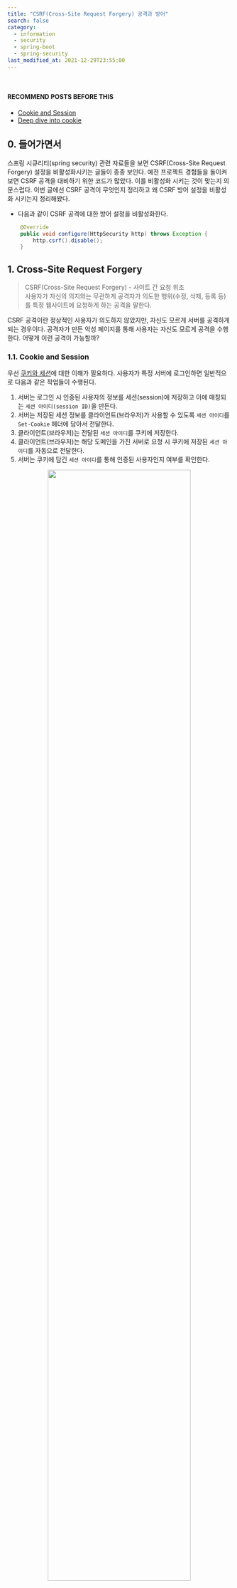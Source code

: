 ```yaml
---
title: "CSRF(Cross-Site Request Forgery) 공격과 방어"
search: false
category:
  - information
  - security
  - spring-boot
  - spring-security
last_modified_at: 2021-12-29T23:55:00
---
```


<br/>

#### RECOMMEND POSTS BEFORE THIS

- [Cookie and Session][cookie-and-session-link]
- [Deep dive into cookie][cookie-attributes-link]

## 0. 들어가면서

스프링 시큐리티(spring security) 관련 자료들을 보면 CSRF(Cross-Site Request Forgery) 설정을 비활성화시키는 글들이 종종 보인다. 예전 프로젝트 경험들을 돌이켜보면 CSRF 공격을 대비하기 위한 코드가 많았다. 이를 비활성화 시키는 것이 맞는지 의문스럽다. 이번 글에선 CSRF 공격이 무엇인지 정리하고 왜 CSRF 방어 설정을 비활성화 시키는지 정리해봤다. 

- 다음과 같이 CSRF 공격에 대한 방어 설정을 비활성화한다. 

```java
    @Override
    public void configure(HttpSecurity http) throws Exception {
        http.csrf().disable();
    }
```

## 1. Cross-Site Request Forgery

> CSRF(Cross-Site Request Forgery) - 사이트 간 요청 위조<br/>
> 사용자가 자신의 의지와는 무관하게 공격자가 의도한 행위(수정, 삭제, 등록 등)를 특정 웹사이트에 요청하게 하는 공격을 말한다. 

CSRF 공격이란 정상적인 사용자가 의도하지 않았지만, 자신도 모르게 서버를 공격하게 되는 경우이다. 공격자가 만든 악성 페이지를 통해 사용자는 자신도 모르게 공격을 수행한다. 어떻게 이런 공격이 가능할까?

### 1.1. Cookie and Session

우선 [쿠키와 세션][cookie-and-session-link]에 대한 이해가 필요하다. 사용자가 특정 서버에 로그인하면 일반적으로 다음과 같은 작업들이 수행된다.

1. 서버는 로그인 시 인증된 사용자의 정보를 세션(session)에 저장하고 이에 매칭되는 `세션 아이디(session ID)`을 만든다.
2. 서버는 저장된 세션 정보를 클라이언트(브라우저)가 사용할 수 있도록 `세션 아이디`를 `Set-Cookie` 헤더에 담아서 전달한다. 
3. 클라이언트(브라우저)는 전달된 `세션 아이디`를 쿠키에 저장한다.
4. 클라이언트(브라우저)는 해당 도메인을 가진 서버로 요청 시 쿠키에 저장된 `세션 아이디`를 자동으로 전달한다.
5. 서버는 쿠키에 담긴 `세션 아이디`를 통해 인증된 사용자인지 여부를 확인한다.

<div align="center">
  <img src="/images/posts/2021/cross-site-reqeust-forgery-01.png" width="80%" class="image__border">
</div>

### 1.2. CSRF Prerequisites and Attack Process

CSRF 공격을 위한 조건과 과정에 대해 알아보자. CSRF 공격을 시도하기 위해선 아래와 같은 몇 가지 조건이 필요하다.

- 사용자가 보안이 취약한 서버로부터 이미 인증을 받은 상태여야 한다.
- 쿠키 기반으로 서버 세션 정보를 획득할 수 있어야 한다. 
- 공격자는 서버를 공격하기 위한 요청 방법에 대해 미리 파악하고 있어야 한다. 

위와 같은 조건이 만족되면 다음과 같은 과정을 통해 CSRF 공격이 수행된다.

1. 사용자는 보안이 취약한 서버에 로그인한다.
  - 서버 세션에는 사용자 정보가 저장된다. 
  - 브라우저 쿠키에는 세션 정보를 조회할 수 있는 세션 키가 저장된다.
2. 공격자는 인증된 브라우저 사용자가 악성 스크립트가 작성된 페이지를 누르도록 유도한다.
  - 악성 스크립트가 작성된 페이지를 클릭하도록 유도하는 방법은 다양하다.
  - 게시판에 악성 스크립트를 게시글로 작성하여 관리자 혹은 다른 사용자들이 게시글을 클릭하도록 유도한다.
  - 메일 등으로 악성 스크립트를 직접 전달하거나 악성 스크립트가 작성된 페이지 링크를 전달한다.
3. 사용자가 악성 페이지 접속한다.
  - 악성 페이지에는 서버를 공격하기 위한 HTTP 요청 스크립트가 있다.
  - 악성 스크립트에 의해 실행된 HTTP 요청시 쿠키에 저장된 세션 키는 브라우저에 의해 자동으로 요청 헤더에 담겨 서버로 전달된다.
4. 사용자가 접속한 악성 페이지에서 사용자 몰래 악의적인 요청을 보낸다.
  - 악의적인 요청에는 사전에 인증된 사용자의 쿠키가 함께 전달된다.
  - 쿠키 SameSite 정책에 따라 다르지만, 크로스 사이트에서 쿠키가 요청에 함께 전달될 수 있다는 취약점을 사용한 것이다.
5. 서버는 쿠키에 담긴 세션 키를 통해 해당 요청이 인증된 사용자로부터 온 것으로 판단하고 처리한다.

<div align="center">
  <img src="/images/posts/2021/cross-site-reqeust-forgery-02.png" width="60%" class="image__border">
</div>

## 2. How to make CSRF attack?

간단한 예제 코드로 CSRF 공격을 재현해보자. 공격자는 취약 서버의 사용자 이름을 변경하는 방법을 파악하고, 악성 스크립트가 작성된 페이지를 사용자가 클릭하도록 유도했다고 가정한다. [예제 레포지토리](https://github.com/Junhyunny/blog-in-action/tree/master/2021-12-29-cross-site-request-forgery)에서 프로젝트 코드를 받을 수 있다.

- backend - 보안이 취약한 서버
  - 도메인 주소는 `localhost`를 사용한다.
  - 포트 번호는 `8081`를 사용한다.
- attacker - 공격자 서버 
  - 도메인 주소는 `127.0.0.1`를 사용한다.
  - 포트 번호는 `8080`를 사용한다.

보안이 취약한 서버에는 다음과 같은 인증 인터셉터(interceptor)가 존재한다. 해당 인증 코드 덕분에 사용자가 로그인하기 전에 악성 페이지에 접근하더라도 사용자 정보를 변경할 수 없다.

- 쿠키 정보를 바탕으로 세션에 저장된 사용자 정보 유무를 확인한다.
- 사용자 정보가 없다면 로그인 페이지로 리다이렉트(redirect)시킨다.

```java
package blog.in.action.handler;

import org.springframework.web.servlet.HandlerInterceptor;

import javax.servlet.http.HttpServletRequest;
import javax.servlet.http.HttpServletResponse;
import javax.servlet.http.HttpSession;

public class AuthenticationInterceptor implements HandlerInterceptor {

    @Override
    public boolean preHandle(HttpServletRequest request, HttpServletResponse response, Object handler) throws Exception {
        HttpSession session = request.getSession(false);
        if (session == null || session.getAttribute("member") == null) {
            response.sendRedirect("/"); // No logged-in user found, so redirect to login page.
            return false;
        }
        response.setHeader("Set-Cookie", "JSESSIONID=" + request.getRequestedSessionId() + "; SameSite=None; Secure");
        return true;
    }
}
```

다음과 같은 웹 MVC 설정을 통해 위 AuthenticationInterceptor 객체가 적용되지 않는 경로를 지정한다.

- `/`, `/login` 경로를 제외한 모든 경로에 대한 요청은 AuthenticationInterceptor 객체를 통과한다.

```java
package blog.in.action.config;

import blog.in.action.handler.AuthenticationInterceptor;
import org.springframework.context.annotation.Configuration;
import org.springframework.web.servlet.config.annotation.InterceptorRegistry;
import org.springframework.web.servlet.config.annotation.WebMvcConfigurer;

@Configuration
public class WebMvcConfiguration implements WebMvcConfigurer {

    @Override
    public void addInterceptors(InterceptorRegistry registry) {
        registry.addInterceptor(new AuthenticationInterceptor())
                .excludePathPatterns("/", "/login")
                .addPathPatterns("/**");
    }
}
```

### 2.1. GET Method Attack

`<img />` 태그(tag)를 사용하거나 하이퍼링크를 걸어주는 `<a></a>` 태그를 이용한다. 이번 예제에선 `<img />` 태그를 사용했다.

- 이미지 태그를 통해 페이지 로딩 시 보안 취약 서버로 GET 요청을 보낸다.
- width, height 값이 0px이므로 화면에서 보이지 않는다.

```html
<%@ page language="java" contentType="text/html; charset=UTF-8" pageEncoding="UTF-8" %>
<%@ taglib prefix="c" uri="http://java.sun.com/jsp/jstl/core" %>
<!DOCTYPE html>
<html>
<head>
    <meta charset="UTF-8">
    <title>Attacker Site</title>
</head>
<body>
<div id="wrap">
    <h1>악성 페이지 - 숨겨진 이미지 태그</h1>
    <img src="http://localhost:8081/change?name=JunhyunnyChangedByImageTag" style="width: 0px; height: 0px;"/>
</div>
</body>
</html>
```

로그인 완료된 사용자가 공격자가 만든 악성 페이지를 로딩하면 사용자의 이름이 변경된다. 

<div align="center">
  <img src="/images/posts/2021/cross-site-reqeust-forgery-03.gif" width="100%" class="image__border">
</div>

### 2.2. POST Method Attack

`<form></form>` 태그와 hidden 타입의 `<input />` 태그를 사용한다. 페이지가 로딩되면 폼 요청을 시도한다.

- form 태그와 hidden 타입의 input 태그로 POST 요청을 수행한다.

```html
<%@ page language="java" contentType="text/html; charset=UTF-8" pageEncoding="UTF-8" %>
<%@ taglib prefix="c" uri="http://java.sun.com/jsp/jstl/core" %>
<!DOCTYPE html>
<html>
<head>
    <meta charset="UTF-8">
    <title>Attacker Site</title>
</head>
<body>
<div id="wrap">
    <h1>악성 페이지 - 3초 뒤 숨겨진 폼(form) 전송</h1>
    <form action="http://localhost:8081/change" method="POST">
        <input type="hidden" id="memberName" name="memberName" value="JunhyunnyChangedByFormSubmit"/>
    </form>
    <script>
        setTimeout(function () {
            document.forms[0].submit();
        }, 3000);
    </script>
</div>
</body>
</html>
```

GET 공격과 마찬가지로 로그인 완료된 사용자가 공격자가 만든 악성 페이지를 로딩하면 사용자의 이름이 변경된다. 

<div align="center">
  <img src="/images/posts/2021/cross-site-reqeust-forgery-04.gif" width="100%" class="image__border">
</div>

## 3. How to defence CSRF attack?

공격 방법에 대해 알아봤으니 방어법에 대해 정리해보자. [예제 레포지토리](https://github.com/Junhyunny/blog-in-action/tree/master/2021-12-29-cross-site-request-forgery)에서 예제 프로젝트 코드를 확인할 수 있다.

- enhanced-backend - 보안이 강화된 서버
  - 도메인 주소는 `localhost`를 사용한다.
  - 포트 번호는 `8081`를 사용한다.
- attacker - 공격자 서버 
  - 도메인 주소는 `127.0.0.1`를 사용한다.
  - 포트 번호는 `8080`를 사용한다.

### 3.1. Check Referrer

서버에서 사용자의 요청에 `Referrer` 정보를 확인하는 방법이 있다. 요청 헤더(request header) 정보에서 `Referrer` 정보를 확인할 수 있다. 보통 호스트(host)와 `Referrer` 값이 일치하므로 둘을 비교한다. CSRF 공격의 대부분 `Referrer` 값에 대한 검증만으로 방어가 가능하다고 한다.

```java
package blog.in.action.handler;

import org.springframework.web.servlet.HandlerInterceptor;

import javax.servlet.http.HttpServletRequest;
import javax.servlet.http.HttpServletResponse;

public class ReferrerCheckInterceptor implements HandlerInterceptor {

    @Override
    public boolean preHandle(
        HttpServletRequest request, 
        HttpServletResponse response, 
        Object handler
    ) throws Exception {
        String referer = request.getHeader("Referer");
        String host = request.getHeader("host");
        if (referer == null || !referer.contains(host)) {
            response.sendRedirect("/");
            return false;
        }
        return true;
    }
}
```

### 3.2. Check CSRF token

임의의 CSRF 토큰을 만들어 세션에 저장한다. 요청하는 페이지에 `hidden` 타입 input 태그를 이용해 토큰 값을 함께 전달한다. 이후 서버에서 세션에 저장된 CSRF 토큰 값과 요청 파라미터에 담긴 토큰 값을 비교한다. 

- 세션과 모델에 CSRF 토큰을 설정한다.

```java
    // 세션에 설정
    session.setAttribute("CSRF_TOKEN", UUID.randomUUID().toString());
    // 페이지 내 hidden 값으로 설정
    model.addAttribute("CSRF_TOKEN", session.getAttribute("CSRF_TOKEN"));
```

- JSP 페이지 hidden 타입의 input 태그에 CSRF 토큰을 설정한다.

```html
<form action="http://server-host:port/path" method="POST">
    <input type="hidden" name="_csrf" value="${CSRF_TOKEN}"/>
    <!-- ... -->
</form>
```

모든 경로에 대해 CSRF 토큰 검증이 어렵다면 검증이 필요한 경로에만 추가한다. 웹 MVC 설정 빈 객체를 사용한다.

```java
package blog.in.action.config;

import blog.in.action.handler.AuthenticationInterceptor;
import blog.in.action.handler.CsrfTokenInterceptor;
import blog.in.action.handler.ReferrerCheckInterceptor;
import org.springframework.context.annotation.Configuration;
import org.springframework.web.servlet.config.annotation.InterceptorRegistry;
import org.springframework.web.servlet.config.annotation.WebMvcConfigurer;

@Configuration
public class WebMvcConfiguration implements WebMvcConfigurer {

    @Override
    public void addInterceptors(InterceptorRegistry registry) {
        registry.addInterceptor(new AuthenticationInterceptor())
                .excludePathPatterns("", "/", "/login")
                .addPathPatterns("/**");
        registry.addInterceptor(new CsrfTokenInterceptor())
                .addPathPatterns("/change/**");
    }
}
```

클라이언트 사이드 코드를 살펴보자.

1. onSubmitHandler 함수 호출 시 hidden 타입 input 태그에 설정된 CSRF 토큰 값을 서버에게 전달한다.

```html
<%@ page contentType="text/html;charset=UTF-8" language="java" %>
<html>
<head>
    <title>Enhanced Site</title>
    <style>
        #wrap {
            margin: 0 auto;
        }
    </style>
    <script>
        function onSubmitHandler() { // 1
            fetch('http://localhost:8081/change?_csrf=' + document.getElementById('csrfToken').value, {
                method: 'POST',
                headers: {
                    "Content-Type": "application/x-www-form-urlencoded",
                },
                body: new URLSearchParams({
                    memberName: document.getElementById('memberName').value,
                })
            }).then(response => {
                return response.json();
            }).then(data => {
                document.getElementById('pageMemberName').innerHTML = data.memberName;
                document.getElementById('memberName').value = '';
            });
        }
    </script>
</head>
<body>
<div id="wrap">
    <p>
        사용자 <strong id="pageMemberName">${memberName}</strong>님은 인증된 사용자입니다.
    </p>
</div>
<div>
    <input id="memberName" type="text" id="memberName" name="memberName"/>
    <input id="csrfToken" type="hidden" name="_csrf" value="${CSRF_TOKEN}"/>
    <button onclick="onSubmitHandler()">Submit</button>
</div>
</body>
</html>
```

서버 사이드에 다음과 같이 CSRF 토큰을 비교하는 방어 코드를 추가한다. 

1. 요청 파라미터에서 CSRF 토큰을 꺼낸다.
2. 사용자 세션에서 CSRF 토큰을 꺼낸다.
3. 두 토큰 값을 비교한다.

```java
package blog.in.action.handler;

import org.springframework.web.servlet.HandlerInterceptor;

import javax.servlet.http.HttpServletRequest;
import javax.servlet.http.HttpServletResponse;
import javax.servlet.http.HttpSession;

public class CsrfTokenInterceptor implements HandlerInterceptor {

    @Override
    public boolean preHandle(
        HttpServletRequest request, 
        HttpServletResponse response, 
        Object handler
    ) throws Exception {
        HttpSession httpSession = request.getSession(false);
        String csrfTokenParam = request.getParameter("_csrf"); // 1
        String csrfTokenSession = (String) httpSession.getAttribute("CSRF_TOKEN"); // 2
        if (csrfTokenParam == null || !csrfTokenParam.equals(csrfTokenSession)) { // 3
            response.sendRedirect("/");
            return false;
        }
        return true;
    }
}
```

로그인 한 사용자가 악성 페이지를 로딩하더라도 사용자의 이름이 변경되지 않는다. 토큰이 요청 파라미터에 전달된 요청인 경우에만 정상적으로 이름이 변경된다.

<div align="center">
  <img src="/images/posts/2021/cross-site-reqeust-forgery-05.gif" width="100%" class="image__border">
</div>

### 3.3. Check Double-Submit cookie

브라우저의 `SameOrigin 정책`을 이용한다. `SameOrigin`이 아닌 경우 `JavaScript`로 쿠키 값을 확인하거나 수정하지 못한다는 점을 이용한 검증 방법이다. 동일한 도메인 주소에서 동작하도록 해당 사이트에 게시글 등을 통해 악성 스크립트를 심는 경우 이 방어는 무효하다. 이 글의 예제처럼 도메인이 다른 사이트를 이용해 공격하는 경우에만 방어 코드가 유효하다.

클라이언트(브라우저)에서 `JavaScript`로 임의의 생성한 토큰을 쿠키와 요청 헤더에 각각 담아서 서버에게 전달한다. 서버는 전달받은 쿠키와 요청 헤더에서 각자 토큰 값을 꺼내어 이를 비교하고 쿠키에 저장된 토큰 정보를 이후에 재사용하지 못하도록 만료 처리한다. 

- DoubleSubmitCookieInterceptor 인터셉터를 경로에 추가한다.

```java
package blog.in.action.config;

import blog.in.action.handler.AuthenticationInterceptor;
import blog.in.action.handler.DoubleSubmitCookieInterceptor;
import blog.in.action.handler.ReferrerCheckInterceptor;
import org.springframework.context.annotation.Configuration;
import org.springframework.web.servlet.config.annotation.InterceptorRegistry;
import org.springframework.web.servlet.config.annotation.WebMvcConfigurer;

@Configuration
public class WebMvcConfiguration implements WebMvcConfigurer {

    @Override
    public void addInterceptors(InterceptorRegistry registry) {
        registry.addInterceptor(new AuthenticationInterceptor())
                .excludePathPatterns("", "/", "/login")
                .addPathPatterns("/**");
        registry.addInterceptor(new DoubleSubmitCookieInterceptor())
                .addPathPatterns("/change/**");
    }
}
```

클라이언트 사이드 코드를 살펴보자.

1. uuidv4 함수로 임의의 토큰을 생성한다.
2. doubleSubmitHandler 함수 호출 시 생성한 토큰 정보를 요청 헤더와 쿠키에 저장 후 서버에게 전달한다.

```html
<%@ page contentType="text/html;charset=UTF-8" language="java" %>
<html>
<head>
    <title>Enhanced Site</title>
    <style>
        #wrap {
            margin: 0 auto;
        }
    </style>
    <script>
        function uuidv4() { // 1
            return 'xxxxxxxx-xxxx-4xxx-yxxx-xxxxxxxxxxxx'.replace(/[xy]/g, function (c) {
                let r = Math.random() * 16 | 0, v = c == 'x' ? r : (r & 0x3 | 0x8);
                return v.toString(16);
            });
        }

        function doubleSubmitHandler() { // 2
            let uuid = uuidv4();
            document.cookie = 'CSRF_TOKEN=' + uuid + ";path=/";
            fetch('http://localhost:8081/change', {
                method: 'POST',
                headers: {
                    "Content-Type": "application/x-www-form-urlencoded",
                    'X-CSRF-HEADER': uuid
                },
                body: new URLSearchParams({
                    memberName: document.getElementById('memberName').value,
                })
            }).then(response => {
                return response.json();
            }).then(data => {
                document.getElementById('pageMemberName').innerHTML = data.memberName;
                document.getElementById('memberName').value = '';
            });
        }
    </script>
</head>
<body>
<div id="wrap">
    <p>
        사용자 <strong id="pageMemberName">${memberName}</strong>님은 인증된 사용자입니다.
    </p>
</div>
<div>
    <input id="memberName" type="text" id="memberName" name="memberName"/>
    <button onclick="doubleSubmitHandler()">Double Submit Cookie</button>
</div>
</body>
</html>
```

서버 사이드에서 토큰을 비교하는 코드를 살펴보자.

1. 헤더로 전달된 CSRF 토큰을 찾는다.
2. 쿠키로 전달된 CSRF 토큰을 찾는다.
3. 쿠키에 전달된 CSRF 토큰을 변수에 저장 후 해당 쿠키를 만료한다.
4. 두 값이 일치하는 지 검증한다.

```java
package blog.in.action.handler;

import org.springframework.web.servlet.HandlerInterceptor;

import javax.servlet.http.Cookie;
import javax.servlet.http.HttpServletRequest;
import javax.servlet.http.HttpServletResponse;

public class DoubleSubmitCookieInterceptor implements HandlerInterceptor {

    @Override
    public boolean preHandle(
        HttpServletRequest request, 
        HttpServletResponse response, 
        Object handler
    ) throws Exception {
        String paramToken = request.getHeader("X-CSRF-HEADER");  // 1
        String cookieToken = null;
        for (Cookie cookie : request.getCookies()) {
            if ("CSRF_TOKEN".equals(cookie.getName())) { // 2
                cookieToken = cookie.getValue(); // 3
                cookie.setPath("/");
                cookie.setValue("");
                cookie.setMaxAge(0);
                response.addCookie(cookie);
                break;
            }
        }
        if (cookieToken == null || !cookieToken.equals(paramToken)) { // 4
            response.sendRedirect("/");
            return false;
        }
        return true;
    }
}
```

로그인 한 사용자가 악성 페이지를 로딩하더라도 사용자의 이름이 변경되지 않는다. Double-Submit 쿠키가 함께 전달된 요청인 경우에만 정상적으로 이름이 변경된다.

<div align="center">
  <img src="/images/posts/2021/cross-site-reqeust-forgery-05.gif" width="100%" class="image__border">
</div>

## 4. Is it safe to turn off CSRF defence?

스프링 시큐리티 프레임워크는 기본적으로 CSRF 공격에 대한 방어를 수행한다. CSRF 공격에 대처할 수 설정을 `disable` 시키는 것이 과연 좋은 방법일까? 예전 MVC 구조는 세션과 쿠키를 통해 사용자 인증을 수행했기 때문에 CSRF 공격에 취약했다. 상태를 유지하는(stateful) 서비스를 제공하기 위해 인증된 사용자 정보를 세션에 저장하고, 세션 ID가 쿠키에 저장되기 때문에 문제가 발생했다.

> StackExchange - Should I use CSRF protection on Rest API endpoints?<br/>
> No cookies = No CSRF

쿠키가 없으면 CSRF 공격이 불가능하다. 브라우저에 저장되는 쿠키가 CSRF 공격의 매개체이기 때문이다. 최근 많이 사용하는 REST API 방식은 쿠키나 세션에 의존하지 않는 경향이 크기 때문에 CSRF 공격에 대한 방어 설정을 비활성화시키는 경우가 많은 것이다. 예를 들어 쿠키 대신에 로컬 스토리지(localStorage), 세션 대신 JWT(Json Web Token)를 사용하면 CSRF 공격에 대한 방어가 필요 없다.

## CLOSING

로컬 스토리지를 사용하는 경우 XSS(Cross Site Scripting) 공격에 취약하다. 관련 내용은 다른 글로 정리할 예정이다. 

#### TEST CODE REPOSITORY

- <https://github.com/Junhyunny/blog-in-action/tree/master/2021-12-29-cross-site-request-forgery>

#### RECOMMEND NEXT POSTS

- [Is Chrome's default SameSite policy safe against CSRF?][is-chrome-samesite-policy-safe-against-csrf-link]
- [반사형 XSS(Reflected Cross Site Scripting) 공격과 방어][reflected-cross-site-scripting-link]
- [저장형 XSS(Stored Cross Site Scripting) 공격과 방어][stored-cross-site-scripting]
- [DOM 기반 XSS(DOM based Cross Site Scripting) 공격과 방어][dom-based-cross-site-scripting-link]

#### REFERENCE

- [사이트 간 요청 위조][csrf-wiki-link]
- [CSRF-공격이란-그리고-CSRF-방어-방법][csrf-attack-and-protection-link]
- <https://portswigger.net/web-security/csrf>
- <https://swk3169.tistory.com/24?category=712648>
- <https://security.stackexchange.com/questions/166724/should-i-use-csrf-protection-on-rest-api-endpoints/166798#166798>
- <https://stackoverflow.com/questions/65854195/csrf-double-submit-cookie-is-basically-not-secure>

[cookie-and-session-link]: https://junhyunny.github.io/information/cookie-and-session/
[cookie-attributes-link]: https://junhyunny.github.io/information/security/cookie-attributes/

[is-chrome-samesite-policy-safe-against-csrf-link]: https://junhyunny.github.io/spring-boot/spring-security/security/is-chrome-samesite-policy-safe-against-csrf/
[reflected-cross-site-scripting-link]: https://junhyunny.github.io/information/security/spring-mvc/reflected-cross-site-scripting/
[stored-cross-site-scripting]: https://junhyunny.github.io/information/security/spring-mvc/stored-cross-site-scripting/
[dom-based-cross-site-scripting-link]: https://junhyunny.github.io/information/security/dom-based-cross-site-scripting/

[csrf-wiki-link]: https://ko.wikipedia.org/wiki/%EC%82%AC%EC%9D%B4%ED%8A%B8_%EA%B0%84_%EC%9A%94%EC%B2%AD_%EC%9C%84%EC%A1%B0
[csrf-attack-and-protection-link]: https://itstory.tk/entry/CSRF-%EA%B3%B5%EA%B2%A9%EC%9D%B4%EB%9E%80-%EA%B7%B8%EB%A6%AC%EA%B3%A0-CSRF-%EB%B0%A9%EC%96%B4-%EB%B0%A9%EB%B2%95
